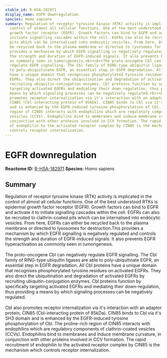 ```yaml
---
stable_id: R-HSA-182971
display_name: EGFR downregulation
species: Homo sapiens
summary: Regulation of receptor tyrosine kinase (RTK) activity is implicated in the
  control of almost all cellular functions. One of the best understood RTKs is epidermal
  growth factor receptor (EGFR). Growth factors can bind to EGFR and activate it to
  initiate signalling cascades within the cell. EGFRs can also be recruited to clathrin-coated
  pits which can be internalised into endocytic vesicles. From here, EGFRs can either
  be recycled back to the plasma membrane or directed to lysosomes for destruction.This
  provides a mechanism by which EGFR signalling is negatively regulated and controls
  the strength and duration of EGFR-induced signals. It also prevents EGFR hyperactivation
  as commonly seen in tumorigenesis.<br><br>The proto-oncogene Cbl can negatively
  regulate EGFR signalling. The Cbl family of RING-type ubiquitin ligases are able
  to poly-ubiquitinate EGFR, an essential step in EGFR degradation. All Cbl proteins
  have a unique domain that recognises phosphorylated tyrosine residues on activated
  EGFRs. They also direct the ubiquitination and degradation of activated EGFRs by
  recruiting ubiquitin-conjugation enzymes. Cbl proteins function by specifically
  targeting activated EGFRs and mediating their down-regulation, thus providing a
  means by which signaling processes can be negatively regulated.<br><br>Cbl also
  promotes receptor internalization via it's interaction with an adaptor protein,
  CIN85 (Cbl-interacting protein of 85kDa). CIN85 binds to Cbl via it's SH3 domain
  and is enhanced by the EGFR-induced tyrosine phosphorylation of Cbl. The proline-rich
  region of CIN85 interacts with endophilins which are regulatory components of clathrin-coated
  vesicles (CCVs). Endophilins bind to membranes and induce membrane curvature, in
  conjunction with other proteins involved in CCV formation. The rapid recruitment
  of endophilin to the activated receptor complex by CIN85 is the mechanism which
  controls receptor internalization.
---
```


# EGFR downregulation
**Reactome ID:** [R-HSA-182971](https://reactome.org/content/detail/R-HSA-182971)
**Species:** Homo sapiens

## Summary

Regulation of receptor tyrosine kinase (RTK) activity is implicated in the control of almost all cellular functions. One of the best understood RTKs is epidermal growth factor receptor (EGFR). Growth factors can bind to EGFR and activate it to initiate signalling cascades within the cell. EGFRs can also be recruited to clathrin-coated pits which can be internalised into endocytic vesicles. From here, EGFRs can either be recycled back to the plasma membrane or directed to lysosomes for destruction.This provides a mechanism by which EGFR signalling is negatively regulated and controls the strength and duration of EGFR-induced signals. It also prevents EGFR hyperactivation as commonly seen in tumorigenesis.<br><br>The proto-oncogene Cbl can negatively regulate EGFR signalling. The Cbl family of RING-type ubiquitin ligases are able to poly-ubiquitinate EGFR, an essential step in EGFR degradation. All Cbl proteins have a unique domain that recognises phosphorylated tyrosine residues on activated EGFRs. They also direct the ubiquitination and degradation of activated EGFRs by recruiting ubiquitin-conjugation enzymes. Cbl proteins function by specifically targeting activated EGFRs and mediating their down-regulation, thus providing a means by which signaling processes can be negatively regulated.<br><br>Cbl also promotes receptor internalization via it's interaction with an adaptor protein, CIN85 (Cbl-interacting protein of 85kDa). CIN85 binds to Cbl via it's SH3 domain and is enhanced by the EGFR-induced tyrosine phosphorylation of Cbl. The proline-rich region of CIN85 interacts with endophilins which are regulatory components of clathrin-coated vesicles (CCVs). Endophilins bind to membranes and induce membrane curvature, in conjunction with other proteins involved in CCV formation. The rapid recruitment of endophilin to the activated receptor complex by CIN85 is the mechanism which controls receptor internalization.
